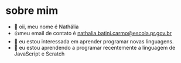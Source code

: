 # sobre mim 

- 👋 oii, meu nome é Nathália
- :+1:meu email de contato é nathalia.batini.carmo@escola.pr.gov.br
- 👀 eu estou interessada em aprender  programar novas linguagens.
- 🌱 eu estou aprendendo a programar recentemente a linguagem de JavaScript e Scratch


